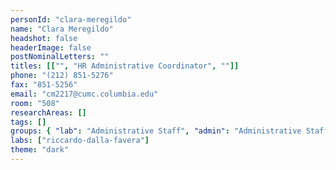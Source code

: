```yaml
---
personId: "clara-meregildo"
name: "Clara Meregildo"
headshot: false
headerImage: false
postNominalLetters: ""
titles: [["", "HR Administrative Coordinator", ""]]
phone: "(212) 851-5276"
fax: "851-5256"
email: "cm2217@cumc.columbia.edu"
room: "508"
researchAreas: []
tags: []
groups: { "lab": "Administrative Staff", "admin": "Administrative Staff" }
labs: ["riccardo-dalla-favera"]
theme: "dark"
---
```

